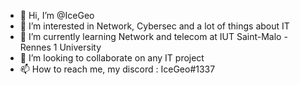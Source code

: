 - 👋 Hi, I’m @IceGeo
- 👀 I’m interested in Network, Cybersec and a lot of things about IT
- 🌱 I’m currently learning Network and telecom at IUT Saint-Malo - Rennes 1 University
- 💞️ I’m looking to collaborate on any IT project
- 📫 How to reach me, my discord : IceGeo#1337

<!---
IceGeo/IceGeo is a ✨ special ✨ repository because its `README.md` (this file) appears on your GitHub profile.
You can click the Preview link to take a look at your changes.
--->
